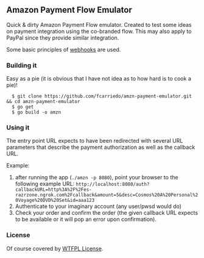## Amazon Payment Flow Emulator

Quick & dirty Amazon Payment Flow emulator. Created to test some ideas on
payment integration using the co-branded flow. This may also apply to PayPal
since they provide similar integration.

Some basic principles of [webhooks](http://www.webhooks.org/) are used.

### Building it

Easy as a pie (it is obvious that I have not idea as to how hard is to cook a
pie)!

```
  $ git clone https://github.com/fcarriedo/amzn-payment-emulator.git && cd amzn-payment-emulator
  $ go get
  $ go build -o amzn
```

### Using it

The entry point URL expects to have been redirected with several URL parameters
that describe the payment authorization as well as the callback URL.

Example:

  1. after running the app (`./amzn -p 8080`), point your browser to the
     following example URL:
`http://localhost:8080/auth?callbackURL=http%3A%2F%2Fes-razrzone.ngrok.com%2Fcallback&amount=5&desc=Cosmos%20A%20Personal%20Voyage%20DVD%20Set&id=aaa123`
  1. Authenticate to your imaginary account (any user/pwsd would do)
  1. Check your order and confirm the order (the given callback URL expects to
     be available or it will pop an error upon confirmation).

### License

Of course covered by [WTFPL License](http://www.wtfpl.net/).
